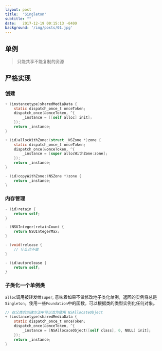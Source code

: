```yaml
---
layout: post
title:  "Singleton"
subtitle: ""
date:   2017-12-19 00:15:13 -0400
background: '/img/posts/01.jpg'
---
```


## 单例

> 只能共享不能复制的资源

## 严格实现
### 创建
```objective-c
+ (instancetype)sharedMediaData {
    static dispatch_once_t onceToken;
    dispatch_once(&onceToken, ^{
        _instance = [[self alloc] init];
    });
    return _instance;
}

+ (id)allocWithZone:(struct _NSZone *)zone {
    static dispatch_once_t onceToken;
    dispatch_once(&onceToken, ^{
        _instance = [super allocWithZone:zone];
    });
    return _instance;
}

- (id)copyWithZone:(NSZone *)zone {
    return _instance;
}

```
### 内存管理
``` objective-c
- (id)retain {
	return self;
}

- (NSUInteger)retainCount {
	return NSUIntegerMax;
}

- (void)release {
	// 什么也不做
}

- (id)autorelease {
	return self;
}
```
### 子类化一个单例类
`alloc`调用被转发给`super`, 意味着如果不做修改地子类化单例，返回的实例将总是`Singleton`。使用一些`Foundation`中的函数，可以根据类的类型实例化任何对象。  

```objective-c
// 在父类的创建方法中可以改为使用 NSAllocateObject
+ (instancetype)sharedMediaData {
    static dispatch_once_t onceToken;
    dispatch_once(&onceToken, ^{
        _instance = [NSAllocaceObject([self class], 0, NULL) init];
    });
    return _instance;
}
```
